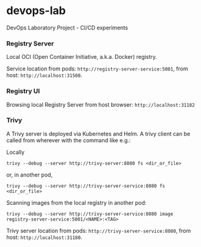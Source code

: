 # devops-lab
DevOps Laboratory Project - CI/CD experiments

### Registry Server

Local OCI (Open Container Initiative, a.k.a. Docker) registry.

Service location from pods: `http://registry-server-service:5001`, from host: `http://localhost:31500`.

### Registry UI

Browsing local Registry Server from host browser: `http://localhost:31182`

### Trivy

A Trivy server is deployed via Kubernetes and Helm. A trivy client can be
called from wherever with the command like e.g.:

Locally

```
trivy --debug --server http://trivy-server:8080 fs <dir_or_file>
```

or, in another pod,

```
trivy --debug --server http://trivy-server-service:8080 fs <dir_or_file>
```

Scanning images from the local registry in another pod:

```
trivy --debug --server http://trivy-server-service:8080 image registry-server-service:5001/<NAME>:<TAG>
```

Trivy server location from pods: `http://trivy-server-service:8080`, from host: `http://localhost:31180`.
